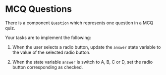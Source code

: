 # MCQ Questions

There is a component `Question` which represents one question in a MCQ quiz. 

Your tasks are to implement the following:

1. When the user selects a radio button, update the `answer` state variable to the value of the selected radio button.

2. When the state variable `answer` is switch to A, B, C or D, set the radio button corresponding as checked.